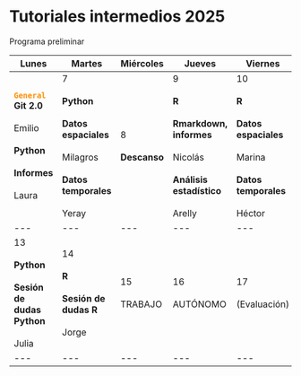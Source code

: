 # Tutoriales intermedios 2025

Programa preliminar

| Lunes | Martes | Miércoles | Jueves | Viernes | Sábado | Domingo |
| --- | --- | --- | --- | --- | --- | --- |
| <code style="color : darkorange">**General**</code>  **Git 2.0** <br><br>Emilio<br><br>**Python**<br><br>**Informes**<br><br>Laura | 7<br><br>**Python**<br><br>**Datos espaciales**<br><br>Milagros<br><br>**Datos temporales**<br><br>Yeray | 8<br><br>**Descanso** | 9<br><br>**R**<br><br>**Rmarkdown, informes**<br><br>Nicolás<br><br>**Análisis estadístico**<br><br>Arelly | 10<br><br>**R**<br><br>**Datos espaciales**<br><br>Marina<br><br>**Datos temporales**<br><br>Héctor | 11  | 12  |
| --- | --- | --- | --- | --- | --- | --- |
| 13<br><br>**Python**<br><br>**Sesión de dudas Python**<br><br>Julia | 14<br><br>**R**<br><br>**Sesión de dudas R**<br><br>Jorge | 15<br><br>TRABAJO | 16<br><br>AUTÓNOMO | 17<br><br>(Evaluación) |     |     |
| --- | --- | --- | --- | --- | --- | --- |

